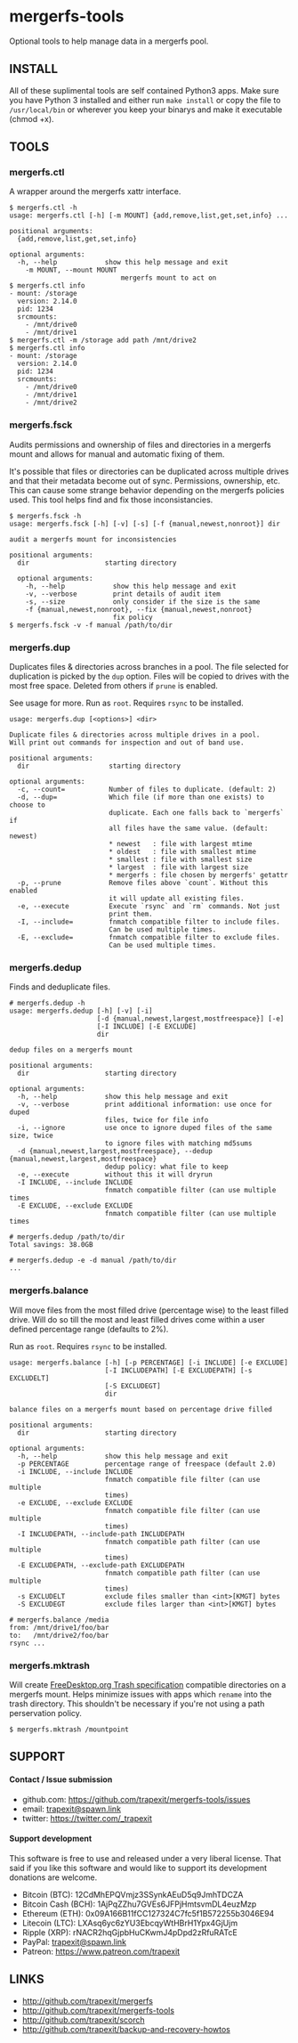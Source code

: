 # mergerfs-tools

Optional tools to help manage data in a mergerfs pool.

## INSTALL

All of these suplimental tools are self contained Python3 apps. Make sure you have Python 3 installed and either run `make install` or copy the file to `/usr/local/bin` or wherever you keep your binarys and make it executable (chmod +x).

## TOOLS
### mergerfs.ctl

A wrapper around the mergerfs xattr interface.

```
$ mergerfs.ctl -h
usage: mergerfs.ctl [-h] [-m MOUNT] {add,remove,list,get,set,info} ...

positional arguments:
  {add,remove,list,get,set,info}

optional arguments:
  -h, --help            show this help message and exit
    -m MOUNT, --mount MOUNT
                            mergerfs mount to act on
$ mergerfs.ctl info
- mount: /storage
  version: 2.14.0
  pid: 1234
  srcmounts:
    - /mnt/drive0
    - /mnt/drive1
$ mergerfs.ctl -m /storage add path /mnt/drive2
$ mergerfs.ctl info
- mount: /storage
  version: 2.14.0
  pid: 1234
  srcmounts:
    - /mnt/drive0
    - /mnt/drive1
    - /mnt/drive2
```

### mergerfs.fsck

Audits permissions and ownership of files and directories in a mergerfs mount and allows for manual and automatic fixing of them.

It's possible that files or directories can be duplicated across multiple drives and that their metadata become out of sync. Permissions, ownership, etc. This can cause some strange behavior depending on the mergerfs policies used. This tool helps find and fix those inconsistancies.

```
$ mergerfs.fsck -h
usage: mergerfs.fsck [-h] [-v] [-s] [-f {manual,newest,nonroot}] dir

audit a mergerfs mount for inconsistencies

positional arguments:
  dir                   starting directory

  optional arguments:
    -h, --help            show this help message and exit
    -v, --verbose         print details of audit item
    -s, --size            only consider if the size is the same
    -f {manual,newest,nonroot}, --fix {manual,newest,nonroot}
                          fix policy
$ mergerfs.fsck -v -f manual /path/to/dir
```

### mergerfs.dup

Duplicates files & directories across branches in a pool. The file selected for duplication is picked by the `dup` option. Files will be copied to drives with the most free space. Deleted from others if `prune` is enabled.

See usage for more. Run as `root`. Requires `rsync` to be installed.

```
usage: mergerfs.dup [<options>] <dir>

Duplicate files & directories across multiple drives in a pool.
Will print out commands for inspection and out of band use.

positional arguments:
  dir                    starting directory

optional arguments:
  -c, --count=           Number of files to duplicate. (default: 2)
  -d, --dup=             Which file (if more than one exists) to choose to
                         duplicate. Each one falls back to `mergerfs` if
                         all files have the same value. (default: newest)
                         * newest   : file with largest mtime
                         * oldest   : file with smallest mtime
                         * smallest : file with smallest size
                         * largest  : file with largest size
                         * mergerfs : file chosen by mergerfs' getattr
  -p, --prune            Remove files above `count`. Without this enabled
                         it will update all existing files.
  -e, --execute          Execute `rsync` and `rm` commands. Not just
                         print them.
  -I, --include=         fnmatch compatible filter to include files.
                         Can be used multiple times.
  -E, --exclude=         fnmatch compatible filter to exclude files.
                         Can be used multiple times.
```


### mergerfs.dedup

Finds and deduplicate files.

```
# mergerfs.dedup -h
usage: mergerfs.dedup [-h] [-v] [-i]
                      [-d {manual,newest,largest,mostfreespace}] [-e]
                      [-I INCLUDE] [-E EXCLUDE]
                      dir

dedup files on a mergerfs mount

positional arguments:
  dir                   starting directory

optional arguments:
  -h, --help            show this help message and exit
  -v, --verbose         print additional information: use once for duped
                        files, twice for file info
  -i, --ignore          use once to ignore duped files of the same size, twice
                        to ignore files with matching md5sums
  -d {manual,newest,largest,mostfreespace}, --dedup {manual,newest,largest,mostfreespace}
                        dedup policy: what file to keep
  -e, --execute         without this it will dryrun
  -I INCLUDE, --include INCLUDE
                        fnmatch compatible filter (can use multiple times
  -E EXCLUDE, --exclude EXCLUDE
                        fnmatch compatible filter (can use multiple times

# mergerfs.dedup /path/to/dir
Total savings: 38.0GB

# mergerfs.dedup -e -d manual /path/to/dir
...
```


### mergerfs.balance

Will move files from the most filled drive (percentage wise) to the least filled drive. Will do so till the most and least filled drives come within a user defined percentage range (defaults to 2%).

Run as `root`. Requires `rsync` to be installed.

```
usage: mergerfs.balance [-h] [-p PERCENTAGE] [-i INCLUDE] [-e EXCLUDE]
                        [-I INCLUDEPATH] [-E EXCLUDEPATH] [-s EXCLUDELT]
                        [-S EXCLUDEGT]
                        dir

balance files on a mergerfs mount based on percentage drive filled

positional arguments:
  dir                   starting directory

optional arguments:
  -h, --help            show this help message and exit
  -p PERCENTAGE         percentage range of freespace (default 2.0)
  -i INCLUDE, --include INCLUDE
                        fnmatch compatible file filter (can use multiple
                        times)
  -e EXCLUDE, --exclude EXCLUDE
                        fnmatch compatible file filter (can use multiple
                        times)
  -I INCLUDEPATH, --include-path INCLUDEPATH
                        fnmatch compatible path filter (can use multiple
                        times)
  -E EXCLUDEPATH, --exclude-path EXCLUDEPATH
                        fnmatch compatible path filter (can use multiple
                        times)
  -s EXCLUDELT          exclude files smaller than <int>[KMGT] bytes
  -S EXCLUDEGT          exclude files larger than <int>[KMGT] bytes

# mergerfs.balance /media
from: /mnt/drive1/foo/bar
to:   /mnt/drive2/foo/bar
rsync ...
```

### mergerfs.mktrash

Will create [FreeDesktop.org Trash specification](https://specifications.freedesktop.org/trash-spec/trashspec-1.0.html) compatible directories on a mergerfs mount. Helps minimize issues with apps which `rename` into the trash directory. This shouldn't be necessary if you're not using a path perservation policy.

```
$ mergerfs.mktrash /mountpoint
```

## SUPPORT

#### Contact / Issue submission
* github.com: https://github.com/trapexit/mergerfs-tools/issues
* email: trapexit@spawn.link
* twitter: https://twitter.com/_trapexit

#### Support development

This software is free to use and released under a very liberal license. That said if you like this software and would like to support its development donations are welcome.

* Bitcoin (BTC): 12CdMhEPQVmjz3SSynkAEuD5q9JmhTDCZA
* Bitcoin Cash (BCH): 1AjPqZZhu7GVEs6JFPjHmtsvmDL4euzMzp
* Ethereum (ETH): 0x09A166B11fCC127324C7fc5f1B572255b3046E94
* Litecoin (LTC): LXAsq6yc6zYU3EbcqyWtHBrH1Ypx4GjUjm
* Ripple (XRP): rNACR2hqGjpbHuCKwmJ4pDpd2zRfuRATcE
* PayPal: trapexit@spawn.link
* Patreon: https://www.patreon.com/trapexit

## LINKS

* http://github.com/trapexit/mergerfs
* http://github.com/trapexit/mergerfs-tools
* http://github.com/trapexit/scorch
* http://github.com/trapexit/backup-and-recovery-howtos
